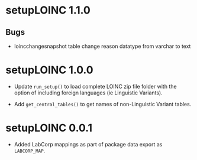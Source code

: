 # setupLOINC 1.1.0 

## Bugs  

* loincchangesnapshot table change reason datatype from varchar to text  


# setupLOINC 1.0.0 

* Update `run_setup()` to load complete LOINC zip file folder 
with the option of including foreign languages (ie Linguistic 
Variants).  

* Add `get_central_tables()` to get names of non-Linguistic 
Variant tables.  


# setupLOINC 0.0.1

* Added LabCorp mappings as part of package data export as 
`LABCORP_MAP`.  


